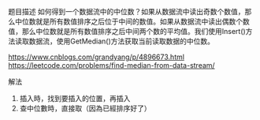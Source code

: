 题目描述
如何得到一个数据流中的中位数？如果从数据流中读出奇数个数值，那么中位数就是所有数值排序之后位于中间的数值。如果从数据流中读出偶数个数值，那么中位数就是所有数值排序之后中间两个数的平均值。我们使用Insert()方法读取数据流，使用GetMedian()方法获取当前读取数据的中位数。


https://www.cnblogs.com/grandyang/p/4896673.html
https://leetcode.com/problems/find-median-from-data-stream/

解法
1. 插入時，找到要插入的位置，再插入
2. 查中位數時，直接取（因為已經排序好了）
